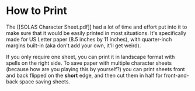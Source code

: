 # How to Print
The [[SOLAS Character Sheet.pdf]] had a lot of time and effort put into it to make sure that it would be easily printed in most situations. It's specifically made for US Letter paper (8.5 inches by 11 inches), with quarter-inch margins built-in (aka don't add your own, it'll get weird).

If you only require one sheet, you can print it in landscape format with spells on the right side. To save paper with multiple character sheets (because how are you playing this by yourself?) you can print sheets front and back flipped on the **short** edge, and then cut them in half for front-and-back space saving sheets.